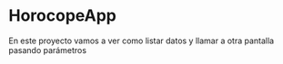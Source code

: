 # HorocopeApp
En este proyecto vamos a ver como listar datos y llamar a otra pantalla pasando parámetros
